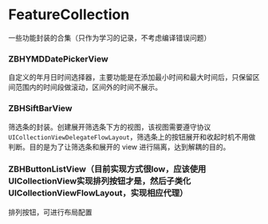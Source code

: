 # FeatureCollection

一些功能封装的合集（只作为学习的记录，不考虑编译错误问题）

### ZBHYMDDatePickerView

自定义的年月日时间选择器，主要功能是在添加最小时间和最大时间后，只保留区间范围内的时间段做滚动，区间外的时间不展示。
### ZBHSiftBarView

筛选条的封装。创建展开筛选条下方的视图，该视图需要遵守协议 `UICollectionViewDelegateFlowLayout`，筛选条上的按钮展开和收起时机不用做判断。目的是为了让筛选条和展开的 view 进行隔离，达到解耦的目的。

### ZBHButtonListView（目前实现方式很low，应该使用UICollectionView实现排列按钮才是，然后子类化UICollectionViewFlowLayout，实现相应代理）

排列按钮，可进行布局配置
